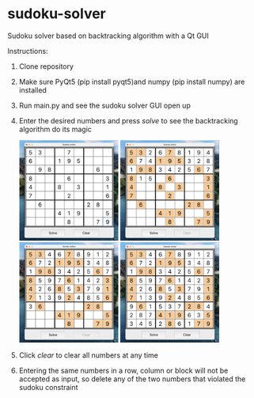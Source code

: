 # sudoku-solver
Sudoku solver based on backtracking algorithm with a Qt GUI

Instructions:

1. Clone repository
2. Make sure PyQt5 (pip install pyqt5)and numpy (pip install numpy) are installed
3. Run main.py and see the sudoku solver GUI open up
4. Enter the desired numbers and press *solve* to see the backtracking algorithm do its magic

    <img src="/images_for_readme/IMG1.png" alt="IMG1" width="200"/>

    <img src="/images_for_readme/IMG2.png" alt="IMG2" width="200"/>

    <img src="/images_for_readme/IMG3.png" alt="IMG3" width="200"/>

    <img src="/images_for_readme/IMG4.png" alt="IMG4" width="200"/>

5. Click *clear* to clear all numbers at any time
5. Entering the same numbers in a row, column or block will not be accepted as input, so delete any of the two numbers that violated the sudoku constraint

